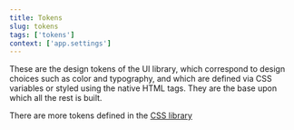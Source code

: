 ```yaml
---
title: Tokens
slug: tokens
tags: ['tokens']
context: ['app.settings']
---
```


These are the design tokens of the UI library, which correspond to design choices such as color and typography, and which are defined via CSS variables or styled using the native HTML tags. They are the base upon which all the rest is built.

There are more tokens defined in the [CSS library](https://github.com/fat-fuzzy/rocks/tree/main/packages/ui/src/lib/styles)
